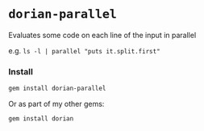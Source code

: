 # `dorian-parallel`

Evaluates some code on each line of the input in parallel

e.g. `ls -l | parallel "puts it.split.first"`

### Install

```bash
gem install dorian-parallel
```

Or as part of my other gems:

```bash
gem install dorian
```
